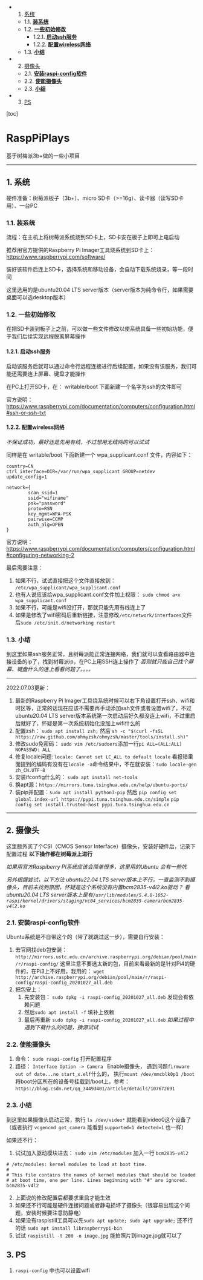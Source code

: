 <!-- vscode-markdown-toc -->
* 1. [系统](#)
	* 1.1. [**装系统**](#-1)
	* 1.2. [**一些初始修改**](#-1)
		* 1.2.1. [**启动ssh服务**](#ssh)
		* 1.2.2. [**配置wireless网络**](#wireless)
	* 1.3. [**小结**](#-1)
* 2. [摄像头](#-1)
	* 2.1. [**安装raspi-config软件**](#raspi-config)
	* 2.2. [**使能摄像头**](#-1)
	* 2.3. [**小结**](#-1)
* 3. [PS](#PS)

<!-- vscode-markdown-toc-config
	numbering=true
	autoSave=true
	/vscode-markdown-toc-config -->
<!-- /vscode-markdown-toc --> [toc]
 
# RaspPiPlays
基于树梅派3b+做的一些小项目


 ***
##  1. <a name=''></a>系统
硬件准备：树莓派板子（3b+）、micro SD卡（>=16g）、读卡器（读写SD卡用）、一台PC

###  1.1. <a name='-1'></a>**装系统**
流程：在主机上将树莓派系统烧到SD卡上，SD卡安在板子上即可上电启动

推荐用官方提供的Raspberry Pi Imager工具烧系统到SD卡上：https://www.raspberrypi.com/software/ 

装好该软件后连上SD卡，选择系统和移动设备，会自动下载系统烧录，等一段时间

这里选用的是ubuntu20.04 LTS server版本（server版本为纯命令行，如果需要桌面可以选desktop版本）

###  1.2. <a name='-1'></a>**一些初始修改**
在把SD卡装到板子上之前，可以做一些文件修改以使系统具备一些初始功能，便于我们后续实现远程脱离屏幕操作



####  1.2.1. <a name='ssh'></a>**启动ssh服务**
启动该服务后就可以通过命令行远程连接进行后续配置，如果没有该服务，我们可能还需要连上屏幕、键盘才能操作

在PC上打开SD卡，在： writable/boot 下面新建一个名字为ssh的文件即可

官方说明： https://www.raspberrypi.com/documentation/computers/configuration.html#ssh-or-ssh-txt

####  1.2.2. <a name='wireless'></a>**配置wireless网络**
 *不保证成功，最好还是先用有线，不过想用无线网的可以试试*

同样是在 writable/boot 下面新建一个 wpa_supplicant.conf 文件，内容如下：
```
country=CN
ctrl_interface=DIR=/var/run/wpa_supplicant GROUP=netdev
update_config=1

network={
        scan_ssid=1
        ssid="wifiname"
        psk="password"
        proto=RSN
        key_mgmt=WPA-PSK
        pairwise=CCMP
        auth_alg=OPEN
}
```

官方说明：https://www.raspberrypi.com/documentation/computers/configuration.html#configuring-networking-2

最后需要注意：

1. 如果不行，试试直接把这个文件直接放到： `/etc/wpa_supplicant/wpa_supplicant.conf`
2. 也有人说应该给wpa_supplicant.conf文件加上权限： `sudo chmod a+x wpa_supplicant.conf`
3. 如果不行，可能是wifi没打开，那就只能先用有线连上了
4. 如果是修改了wifi密码后重新链接，注意修改`/etc/network/interfaces`文件后`sudo /etc/init.d/networking restart`

###  1.3. <a name='-1'></a>**小结**
到这里如果ssh服务正常，且树莓派能正常连接网络，我们就可以查看路由器中连接设备的ip了，找到树莓派ip，在PC上用SSH连上操作了 *否则就只能自己找个屏幕、键盘什么的连上看看问题了。。。。*
 ***
2022.07.03更新：
1. 最新的Raspberry Pi Imager工具烧系统时候可以右下角设置打开ssh、wifi和时区等，正常的话现在应该不需要再手动添加ssh文件或者设置wifi了，不过ubuntu20.04 LTS server版本系统第一次启动后好久都没连上wifi，不过重启后就好了，怀疑是第一次系统初始化没加上wifi什么的
2. 配置zsh： `sudo apt install zsh;` 然后 `sh -c "$(curl -fsSL https://raw.github.com/ohmyzsh/ohmyzsh/master/tools/install.sh)"`
3. 修改sudo免密码： `sudo vim /etc/sudoers`添加一行`pi ALL=(ALL:ALL) NOPASSWD: ALL`
4. 修复locale问题: `locale: Cannot set LC_ALL to default locale` 看报错里面提到的编码有没有在`locale -a`命令结果中，不在就安装：`sudo locale-gen zh_CN.UTF-8`
5. 安装ifconfig什么的： `sudo apt install net-tools`
6. 换apt源：`https://mirrors.tuna.tsinghua.edu.cn/help/ubuntu-ports/`
7. 装pip并配置：`sudo apt install python3-pip` 然后 `pip config set global.index-url https://pypi.tuna.tsinghua.edu.cn/simple` `pip config set install.trusted-host pypi.tuna.tsinghua.edu.cn`


 ***

##  2. <a name='-1'></a>摄像头
这里额外买了个CSI（CMOS Sensor Interface）摄像头，安装好硬件后，记录下配置过程 **以下操作都在树莓派上进行**

*如果用官方Raspiberry PI系统应该会简单很多，这里用的Ubuntu 会有一些坑*


*另外根据尝试，以下方法 ubuntu22.04 LTS server版本上不行，一直监测不到摄像头，目前未找到原因，怀疑是这个系统没有内置bcm2835-v4l2.ko驱动？ 看ubuntu20.04 LTS server版本上是有`/usr/lib/modules/5.4.0-1052-raspi/kernel/drivers/staging/vc04_services/bcm2835-camera/bcm2835-v4l2.ko`*

###  2.1. <a name='raspi-config'></a>**安装raspi-config软件**
Ubuntu系统是不自带这个的（带了就跳过这一步），需要自行安装：
1. 去官网找deb包安装： `http://mirrors.ustc.edu.cn/archive.raspberrypi.org/debian/pool/main/r/raspi-config/` 这里注意不要选太新的包，目前来看最新的是针对Pi4的硬件的，在Pi3上不好用，我用的： `wget http://archive.raspberrypi.org/debian/pool/main/r/raspi-config/raspi-config_20201027_all.deb`
2. 把包安上：
    1. 先安装包： `sudo dpkg -i raspi-config_20201027_all.deb` 发现会有依赖问题
    2. 然后`sudo apt install -f` 填补上依赖
    3. 最后再重新 `sudo dpkg -i raspi-config_20201027_all.deb` *如果过程中遇到下载什么的问题，换源试试*

###  2.2. <a name='-1'></a>**使能摄像头**
1. 命令： `sudo raspi-config` 打开配置程序
2. 路径： `Interface Option -> Camera ` Enable摄像头， 遇到问题`firmware out of date...no start_x.elf`什么的， 执行`mount /dev/mmcblk0p1 /boot` 将boot分区所在的设备号挂载到/boot上，参考： `https://blog.csdn.net/qq_34493401/article/details/107672691`

###  2.3. <a name='-1'></a>**小结**
到这里如果摄像头启动正常，执行 `ls /dev/video*` 就能看到video0这个设备了（或者执行 `vcgencmd get_camera` 能看到 `supported=1 detected=1` 也一样）

如果还不行：
1. 试试加入驱动模块进去： `sudo vim /etc/modules` 加入一行 `bcm2835-v4l2`
```
# /etc/modules: kernel modules to load at boot time.
#
# This file contains the names of kernel modules that should be loaded
# at boot time, one per line. Lines beginning with "#" are ignored.
bcm2835-v4l2
```
2. 上面说的修改配置后都要求重启才能生效
3. 如果还不行可能是硬件连接问题或者静电损坏了摄像头（很容易出现这个问题，安装时候要注意防静电）
4. 如果没有raspistill工具可以先`sudo apt update; sudo apt upgrade;` 还不行的话 `sudo apt install libraspberrypi-bin`
5. 试试 `raspistill -t 200 -o image.jpg` 能拍照片到image.jpg就可以了


##  3. <a name='PS'></a>PS
1. `raspi-config` 中也可以设置wifi
